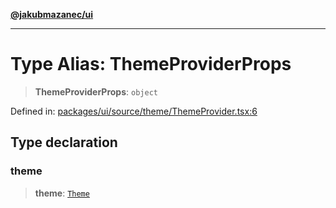 [**@jakubmazanec/ui**](../README.md)

---

# Type Alias: ThemeProviderProps

> **ThemeProviderProps**: `object`

Defined in:
[packages/ui/source/theme/ThemeProvider.tsx:6](https://github.com/jakubmazanec/tools/blob/0373298af23ca7b778987184cd6fcccd21ae54be/packages/ui/source/theme/ThemeProvider.tsx#L6)

## Type declaration

### theme

> **theme**: [`Theme`](Theme.md)
